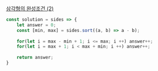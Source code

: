 [삼각형의 완성조건 (2)](https://school.programmers.co.kr/learn/courses/30/lessons/120868)

```js
const solution = sides => {
    let answer = 0;
    const [min, max] = sides.sort((a, b) => a - b);
    
    for(let i = max - min + 1; i <= max; i ++) answer++;
    for(let i = max + 1; i < max + min; i ++) answer++;
    
    return answer;
}
```